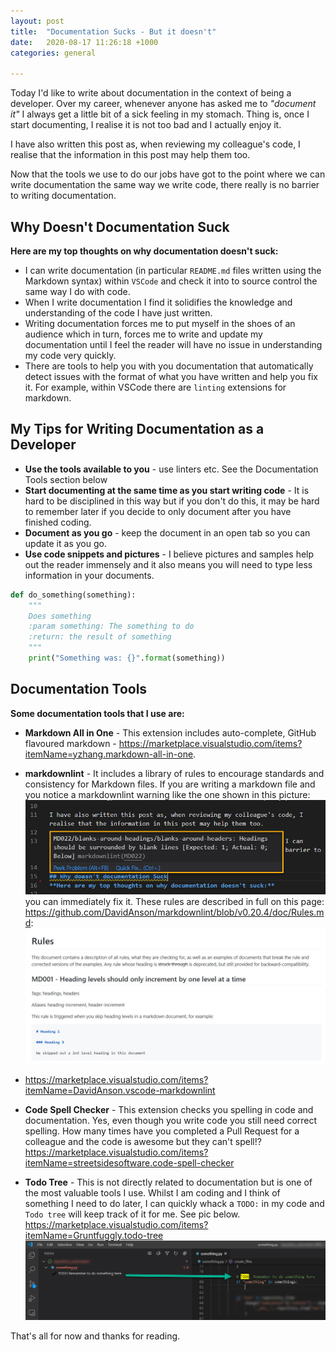 ```yaml
---
layout: post
title:  "Documentation Sucks - But it doesn't"
date:   2020-08-17 11:26:18 +1000
categories: general

---
```


Today I'd like to write about documentation in the context of being a developer. Over my career, whenever anyone has asked me to *"document it"* I always get a little bit of a sick feeling in my stomach. Thing is, once I start documenting, I realise it is not too bad and I actually enjoy it.

I have also written this post as, when reviewing my colleague's code, I realise that the information in this post may help them too.

Now that the tools we use to do our jobs have got to the point where we can write documentation the same way we write code, there really is no barrier to writing documentation.

## Why Doesn't Documentation Suck

**Here are my top thoughts on why documentation doesn't suck:**

- I can write documentation (in particular `README.md` files written using the Markdown syntax) within `VSCode` and check it into to source control the same way I do with code.
- When I write documentation I find it solidifies the knowledge and understanding of the code I have just written.
- Writing documentation forces me to put myself in the shoes of an audience which in turn, forces me to write and update my documentation until I feel the reader will have no issue in understanding my code very quickly.
- There are tools to help you with you documentation that automatically detect issues with the format of what you have written and help you fix it. For example, within VSCode there are `linting` extensions for markdown.

## My Tips for Writing Documentation as a Developer

- **Use the tools available to you** - use linters etc. See the Documentation Tools section below
- **Start documenting at the same time as you start writing code** - It is hard to be disciplined in this way but if you don't do this, it may be hard to remember later if you decide to only document after you have finished coding.
- **Document as you go** - keep the document in an open tab so you can update it as you go.
- **Use code snippets and pictures** - I believe pictures and samples help out the reader immensely and it also means you will need to type less information in your documents.

```python
def do_something(something):
    """
    Does something
    :param something: The something to do
    :return: the result of something
    """
    print("Something was: {}".format(something))

```

## Documentation Tools

**Some documentation tools that I use are:**

- **Markdown All in One** - This extension includes auto-complete, GitHub flavoured markdown -  <https://marketplace.visualstudio.com/items?itemName=yzhang.markdown-all-in-one>.

- **markdownlint** - It includes a library of rules to encourage standards and consistency for Markdown files. If you are writing a markdown file and you notice a markdownlint warning like the one shown in this picture:
![markdownlint](/assets/markdownlint_1.jpg)
you can immediately fix it.
These rules are described in full on this page: <https://github.com/DavidAnson/markdownlint/blob/v0.20.4/doc/Rules.md>:
![rules](/assets/rules.jpg)
- <https://marketplace.visualstudio.com/items?itemName=DavidAnson.vscode-markdownlint>

- **Code Spell Checker** - This extension checks you spelling in code and documentation. Yes, even though you write code you still need correct spelling. How many times have you completed a Pull Request for a colleague and the code is awesome but they can't spell!? <https://marketplace.visualstudio.com/items?itemName=streetsidesoftware.code-spell-checker>

- **Todo Tree** - This is not directly related to documentation but is one of the most valuable tools I use. Whilst I am coding and I think of something I need to do later, I can quickly whack a `TODO:` in my code and `Todo tree` will keep track of it for me. See pic below. <https://marketplace.visualstudio.com/items?itemName=Gruntfuggly.todo-tree>![Todo Tree](/assets/doc_something.jpg)

That's all for now and thanks for reading.
